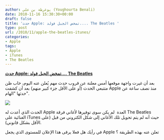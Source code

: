 ```yaml
---
author: يوغرطة بن علي (Youghourta Benali)
date: 2010-11-16 15:30:30+00:00
draft: false
title: 'حدث Apple: تمخض الجبل فولد.... The Beatles '
type: post
url: /2010/11/apple-the-beatles-itunes/
categories:
- Apple
tags:
- Apple
- iTunes
- The Beatles
---
```


**[حدث Apple: تمخض الجبل فولد.... The Beatles](http://www.it-scoop.com/2010/11/apple-the-beatles-itunes/)**




بعد أن غيرت واجهة موقعها أمس معلنة عن قروب حدث مهم يُعلن عنه اليوم، خاب ظن متتبعي الحدث (أو على الأقل جزء كبير منهم) بعد أن كشفت Apple منذ نصف ساعة عن حدثها "الهام".




[![](http://www.it-scoop.com/wp-content/uploads/2010/11/The-Beatles.png)
](http://www.it-scoop.com/2010/11/apple-the-beatles-itunes/)


الحدث الذي أعدت له Apple العدة  لم يكن سوى توفيرها لأغاني فرقة The Beatles الغنائية على iTunes حيث أنه لم يتم تحويل تلك الأغاني إلى شكل الكتروني من قبل (على الأقل بشكل قانوني).

في رأيك هل فعلا يرقى هذا الإعلان للمستوى الذي يجعل Apple تعلن عنه بهذه الطريقة ؟
